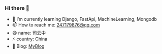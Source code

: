 ### Hi there 👋

<!--
**syz247179876/syz247179876** is a ✨ _special_ ✨ repository because its `README.md` (this file) appears on your GitHub profile.

Here are some ideas to get you started:

- 🔭 I’m currently working on ...
- 🌱 I’m currently learning ...
- 👯 I’m looking to collaborate on ...
- 🤔 I’m looking for help with ...
- 💬 Ask me about ...
- 📫 How to reach me: ...
- 😄 Pronouns: ...
- ⚡ Fun fact: ...
-->

- 🌱 I’m currently learning Django, FastApi, MachineLearning, Mongodb
- 📫 How to reach me: 247179876@qq.com
- 😄 name: 司云中
- ⚡ country: China
- 🌱 Blog: [MyBlog](syzzjw.cn/home_page)
